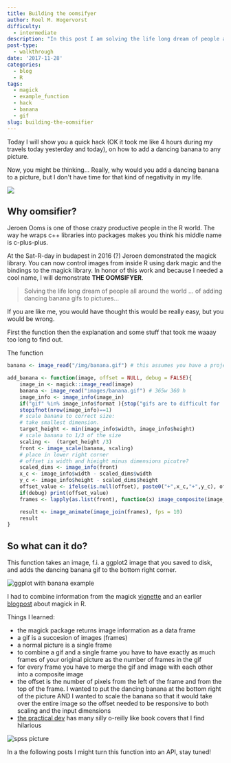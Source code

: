 ```yaml
---
title: Building the oomsifyer
author: Roel M. Hogervorst 
difficulty:
  - intermediate
description: "In this post I am solving the life long dream of people all around the world … of adding dancing banana gifs to pictures…"
post-type:
  - walkthrough
date: '2017-11-28'
categories:
  - blog
  - R
tags:
  - magick
  - example_function
  - hack
  - banana
  - gif
slug: building-the-oomsifier
---
```


Today I will show you a quick hack (OK it took me like 4 hours during my travels today yesterday and today),
on how to add a dancing banana to any picture.

Now, you might be thinking... Really, why would you add a dancing banana to
a picture, but I don't have time for that kind of negativity in my life.

![](/img/r-pkg.gif)

## Why oomsifier?
Jeroen Ooms is one of those crazy productive people in the R world. The way he
wraps c++ libraries into packages makes you think his middle name is c-plus-plus.

At the Sat-R-day in budapest in 2016 (?) Jeroen demonstrated the magick library. 
You can now control images from inside R using dark magic and the bindings to
 the magick library. In honor of this work and because I needed a cool name,
I will demonstrate **THE OOMSIFYER**.

> Solving the life long dream of people all around the world ... of adding dancing banana gifs to pictures...

If you are like me, you would have thought this would be really easy, but you would be wrong.

First the function then the explanation and some stuff that took me waaay too long
to find out.

The function

```r
banana <- image_read("/img/banana.gif") # this assumes you have a project with the folder /images/ inside.

add_banana <- function(image, offset = NULL, debug = FALSE){
    image_in <- magick::image_read(image)
    banana <- image_read("images/banana.gif") # 365w 360 h
    image_info <- image_info(image_in)
    if("gif" %in% image_info$format ){stop("gifs are to difficult for  me now")}
    stopifnot(nrow(image_info)==1)
    # scale banana to correct size:
    # take smallest dimension.
    target_height <- min(image_info$width, image_info$height)
    # scale banana to 1/3 of the size
    scaling <-  (target_height /3)
    front <- image_scale(banana, scaling)
    # place in lower right corner
    # offset is width and hieight minus dimensions picutre?
    scaled_dims <- image_info(front)
    x_c <- image_info$width - scaled_dims$width
    y_c <- image_info$height - scaled_dims$height
    offset_value <- ifelse(is.null(offset), paste0("+",x_c,"+",y_c), offset)
    if(debug) print(offset_value)
    frames <- lapply(as.list(front), function(x) image_composite(image_in, x, offset = offset_value))

    result <- image_animate(image_join(frames), fps = 10)
    result
}
```

## So what can it do?

This function takes an image, f.i. a ggplot2 image that you saved to disk, and adds the dancing banana gif to the bottom right corner. 

![ggplot with banana example](/img/ggplot.gif)

I had to combine information from the magick [vignette](https://cran.r-project.org/web/packages/magick/vignettes/intro.html#animation)  and an earlier [blogpost](https://ropensci.org/blog/2016/08/23/z-magick-release/) about magick in R. 

Things I learned:

* the magick package returns image information as a data frame
* a gif is a succesion of images (frames)
* a normal picture is a single frame
* to combine a gif and a single frame you have to have exactly as much frames of your original picture as the number of frames in the gif
* for every frame you have to merge the gif and image with each other into a composite image
* the offset is the number of pixels from the left of the frame and from the top of the frame. I wanted to put the dancing banana at the bottom right of the picture AND I wanted to scale the banana so that it would take over the entire image so the offset needed to be responsive to both scaling and the input dimensions
* [the practical dev](https://twitter.com/ThePracticalDev) has many silly o-reilly like book covers that I find hilarious


![spss picture](/img/spss.gif)


In a the following posts I might turn this function into an API, stay tuned!
